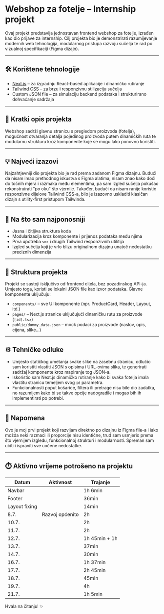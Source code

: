 # Webshop za fotelje – Internship projekt

Ovaj projekt predstavlja jednostavan frontend webshop za fotelje, izrađen kao dio prijave za internship. Cilj projekta bio je demonstrirati razumijevanje modernih web tehnologija, modularnog pristupa razvoju sučelja te rad po vizualnoj specifikaciji (Figma dizajn).

---

## 🛠️ Korištene tehnologije

- [Next.js](https://nextjs.org/) – za izgradnju React-based aplikacije i dinamičko rutiranje
- [Tailwind CSS](https://tailwindcss.com/) – za brzu i responzivnu stilizaciju sučelja
- Custom JSON file – za simulaciju backend podataka i strukturirano dohvaćanje sadržaja

---

## 📌 Kratki opis projekta

Webshop sadrži glavnu stranicu s pregledom proizvoda (fotelja), mogućnost otvaranja detalja pojedinog proizvoda putem dinamičkih ruta te modularnu strukturu kroz komponente koje se mogu lako ponovno koristiti.

---

## 💡 Najveći izazovi

Najzahtjevniji dio projekta bio je rad prema zadanom Figma dizajnu. Budući da nisam imao prethodnog iskustva s Figma alatima, nisam znao kako doći do točnih mjera i razmaka među elementima, pa sam izgled sučelja pokušao rekonstruirati "po oku" što vjernije. Također, budući da nisam ranije koristio responzivne dijelove Tailwind CSS-a, bilo je izazovno uskladiti klasičan dizajn s utility-first pristupom Tailwinda.

---

## 🌟 Na što sam najponosniji

- Jasna i čitljiva struktura koda
- Modularizacija kroz komponente i prijenos podataka među njima
- Prva upotreba `sm:` i drugih Tailwind responzivnih utilitija
- Izgled sučelja koji je vrlo blizu originalnom dizajnu unatoč nedostatku preciznih dimenzija

---

## 🧭 Struktura projekta

Projekt se sastoji isključivo od frontend dijela, bez pozadinskog API-ja. Umjesto toga, koristi se lokalni JSON file kao izvor podataka. Glavne komponente uključuju:

- `components/` – sve UI komponente (npr. ProductCard, Header, Layout, itd.)
- `pages/` – Next.js stranice uključujući dinamičku rutu za proizvode (`[id].tsx`)
- `public/dummy_data.json` – mock podaci za proizvode (naslov, opis, cijena, slike...)

---

## ⚙️ Tehničke odluke

- Umjesto statičkog umetanja svake slike na zasebnu stranicu, odlučio sam koristiti vlastiti JSON s opisima i URL-ovima slika, te generirati sadržaj komponente kroz mapiranje tog JSON-a.
- Iskoristio sam Next.js dinamičko rutiranje kako bi svaka fotelja imala vlastitu stranicu temeljem svog `id` parametra.
- Funkcionalnosti poput košarice, filtera ili pretrage nisu bile dio zadatka, no razumijem kako bi se takve opcije nadogradile i mogao bih ih implementirati po potrebi.

---

## 📌 Napomena

Ovo je moj prvi projekt koji razvijam direktno po dizajnu iz Figma file-a i iako možda neki razmaci ili proporcije nisu identične, trud sam usmjerio prema što vjernijem izgledu, funkcionalnoj strukturi i modularnosti. Spreman sam učiti i ispraviti sve uočene nedostatke.

---


## ⏱️ Aktivno vrijeme potrošeno na projektu

| Datum    | Aktivnost               | Trajanje         |
|----------|--------------------------|------------------|
| Navbar   |                          | 1h 6min          |
| Footer   |                          | 36min            |
| Layout fixing |                    | 14min            |
| 8.7.     | Razvoj općenito          | 2h               |
| 10.7.    |                          | 2h               |
| 11.7.    |                          | 2h               |
| 12.7.    |                          | 1h 45min + 1h    |
| 13.7.    |                          | 37min            |
| 14.7.    |                          | 30min            |
| 16.7.    |                          | 1h 37min         |
| 17.7.    |                          | 2h 45min         |
| 18.7.    |                          | 45min            |
| 19.7.    |                          | 4h               |
| 21.7.    |                          | 1h 5min          |

Hvala na čitanju! ✨